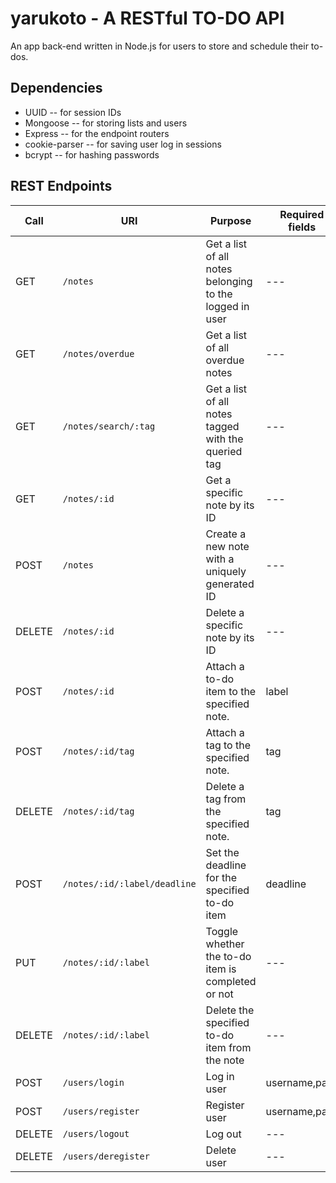 # yarukoto - A RESTful TO-DO API
An app back-end written in Node.js for users to store and schedule their to-dos.
## Dependencies
* UUID -- for session IDs
* Mongoose -- for storing lists and users
* Express -- for the endpoint routers
* cookie-parser -- for saving user log in sessions
* bcrypt -- for hashing passwords
## REST Endpoints
Call|URI|Purpose|Required fields
-|-|-|-
GET|`/notes`|Get a list of all notes belonging to the logged in user|---
GET|`/notes/overdue`|Get a list of all overdue notes|---
GET|`/notes/search/:tag`|Get a list of all notes tagged with the queried tag|---
GET|`/notes/:id`|Get a specific note by its ID|---
POST|`/notes`|Create a new note with a uniquely generated ID|---
DELETE|`/notes/:id`|Delete a specific note by its ID|---
POST|`/notes/:id`|Attach a to-do item to the specified note.|label
POST|`/notes/:id/tag`|Attach a tag to the specified note.|tag
DELETE|`/notes/:id/tag`|Delete a tag from the specified note.|tag
POST|`/notes/:id/:label/deadline`|Set the deadline for the specified to-do item|deadline
PUT|`/notes/:id/:label`|Toggle whether the to-do item is completed or not|---
DELETE|`/notes/:id/:label`|Delete the specified to-do item from the note|---
POST|`/users/login`|Log in user|username,pass
POST|`/users/register`|Register user|username,pass
DELETE|`/users/logout`|Log out|---
DELETE|`/users/deregister`|Delete user|---

